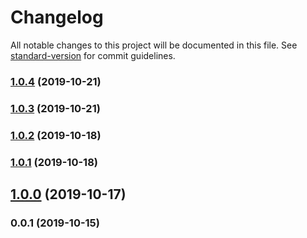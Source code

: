 # Changelog

All notable changes to this project will be documented in this file. See [standard-version](https://github.com/conventional-changelog/standard-version) for commit guidelines.

### [1.0.4](https://github.com/OvalMoney/stylelint-config-oval/compare/v1.0.3...v1.0.4) (2019-10-21)

### [1.0.3](https://github.com/OvalMoney/stylelint-config-oval/compare/v1.0.2...v1.0.3) (2019-10-21)

### [1.0.2](https://github.com/OvalMoney/stylelint-config-oval/compare/v1.0.1...v1.0.2) (2019-10-18)

### [1.0.1](https://github.com/OvalMoney/stylelint-config-oval/compare/v1.0.0...v1.0.1) (2019-10-18)

## [1.0.0](https://github.com/OvalMoney/stylelint-config-oval/compare/v0.0.1...v1.0.0) (2019-10-17)

### 0.0.1 (2019-10-15)
